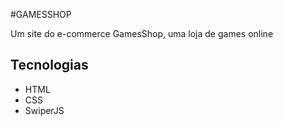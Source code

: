 
#GAMESSHOP

<p >Um site do e-commerce GamesShop, uma loja de games online </p>

## Tecnologias
* HTML
* CSS
* SwiperJS

